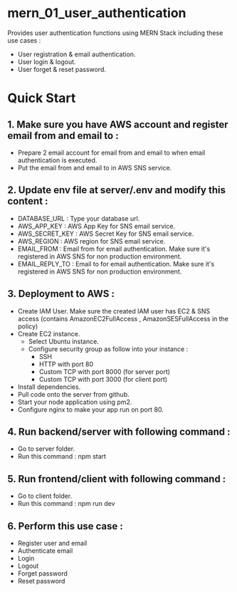 # mern_01_user_authentication
Provides user authentication functions using MERN Stack including these use cases :
- User registration & email authentication.
- User login & logout.
- User forget & reset password.

# Quick Start

## 1. Make sure you have AWS account and register email from and email to :
- Prepare 2 email account for email from and email to when email authentication is executed.
- Put the email from and email to in AWS SNS service.

## 2. Update env file at server/.env and modify this content :
- DATABASE_URL : Type your database url.
- AWS_APP_KEY : AWS App Key for SNS email service.
- AWS_SECRET_KEY : AWS Secret Key for SNS email service.
- AWS_REGION : AWS region for SNS email service.
- EMAIL_FROM : Email from for email authentication. Make sure it's registered in AWS SNS for non production environment.
- EMAIL_REPLY_TO : Email to for email authentication. Make sure it's registered in AWS SNS for non production environment.

## 3. Deployment to AWS :
- Create IAM User. 
  Make sure the created IAM user has EC2 & SNS access  (contains AmazonEC2FullAccess , AmazonSESFullAccess in the policy)
- Create EC2 instance.
    - Select Ubuntu instance.
    - Configure security group as follow into your instance :
        - SSH 
        - HTTP with port 80
        - Custom TCP with port 8000 (for server port)
        - Custom TCP with port 3000 (for client port)
- Install dependencies.
- Pull code onto the server from github.
- Start your node application using pm2.
- Configure nginx to make your app run on port 80.

## 4. Run backend/server with following command :
- Go to server folder. 
- Run this command : npm start

## 5. Run frontend/client with following command :
- Go to client folder. 
- Run this command : npm run dev

## 6. Perform this use case :
- Register user and email
- Authenticate email
- Login
- Logout
- Forget password
- Reset password